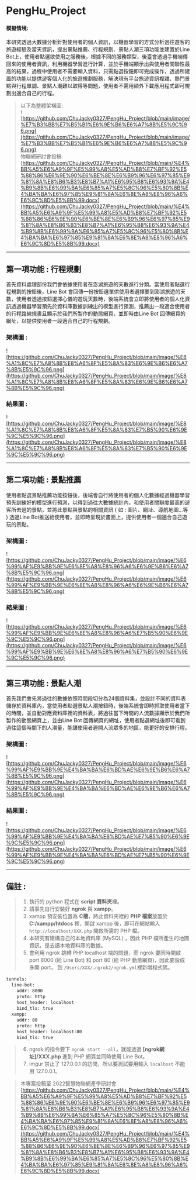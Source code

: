 # PengHu_Project
#### 模擬情境:
本研究透過大數據分析針對使用者的個人資訊，以機器學習的方式分析過往遊客的旅遊經驗及當天資訊，提出景點推薦、行程規劃、景點人潮三項功能並建置於Line Bot上，使用者點選欲使用之服務後，根據不同的服務類型，後臺會透過手機端傳回來的使用者資訊，利用機器學習進行計算，並於手機端顯示出與使用者關聯性最高的結果，過程中使用者不需要輸入資料，只需點選按鈕即可完成操作，透過所建置的功能以提供遊客個人化的旅遊規劃服務，解決現有平台旅遊資訊複雜、熱門景點與行程單調、景點人潮難以取得等問題，使用者不需用額外下載應用程式即可規劃出適合自己的行程。  
> 以下為整體架構圖:  
![https://github.com/ChuJacky0327/PengHu_Project/blob/main/image/%E7%B3%BB%E7%B5%B1%E6%9E%B6%E6%A7%8B%E5%9C%96.png](https://github.com/ChuJacky0327/PengHu_Project/blob/main/image/%E7%B3%BB%E7%B5%B1%E6%9E%B6%E6%A7%8B%E5%9C%96.png)  
> 物聯網研討會投稿:  
[https://github.com/ChuJacky0327/PengHu_Project/blob/main/%E4%BB%A5%E6%A9%9F%E5%99%A8%E5%AD%B8%E7%BF%92%E5%88%86%E6%9E%90%E6%BE%8E%E6%B9%96%E6%97%85%E9%81%8A%E8%B6%B3%E8%B7%A1%E6%95%B8%E6%93%9A%E4%B9%8B%E6%99%BA%E6%85%A7%E5%8C%96%E5%80%8B%E4%BA%BA%E6%97%85%E9%81%8A%E6%8E%A8%E8%96%A6%E6%9C%8D%E5%8B%99.docx](https://github.com/ChuJacky0327/PengHu_Project/blob/main/%E4%BB%A5%E6%A9%9F%E5%99%A8%E5%AD%B8%E7%BF%92%E5%88%86%E6%9E%90%E6%BE%8E%E6%B9%96%E6%97%85%E9%81%8A%E8%B6%B3%E8%B7%A1%E6%95%B8%E6%93%9A%E4%B9%8B%E6%99%BA%E6%85%A7%E5%8C%96%E5%80%8B%E4%BA%BA%E6%97%85%E9%81%8A%E6%8E%A8%E8%96%A6%E6%9C%8D%E5%8B%99.docx)
***
## 第一項功能 : 行程規劃
首先資料處理部份我們會依據使用者在澎湖旅遊的天數進行分類。當使用者點選行程規劃的按鈕後，Line Bot 會回傳一份按鈕選單供使用者選擇要到澎湖旅遊的天數，使用者透過按鈕選擇心儀的遊玩天數時，後端系統會立即將使用者的個人化資訊透過機器學習預先於資料庫數據訓練出的模型進行預測，推薦出一段適合使用者的行程路線規畫且顯示於我們所製作的動態網頁，並即時由Line Bot 回傳網頁的網址，以提供使用者一段適合自己的行程規劃。  
### 架構圖 :  
![https://github.com/ChuJacky0327/PengHu_Project/blob/main/image/%E8%A1%8C%E7%A8%8B%E8%A6%8F%E5%8A%83%E6%9E%B6%E6%A7%8B%E5%9C%96.png](https://github.com/ChuJacky0327/PengHu_Project/blob/main/image/%E8%A1%8C%E7%A8%8B%E8%A6%8F%E5%8A%83%E6%9E%B6%E6%A7%8B%E5%9C%96.png)  
### 結果圖 :  
![https://github.com/ChuJacky0327/PengHu_Project/blob/main/image/%E8%A1%8C%E7%A8%8B%E8%A6%8F%E5%8A%83%E7%B5%90%E6%9E%9C%E5%9C%96.png](https://github.com/ChuJacky0327/PengHu_Project/blob/main/image/%E8%A1%8C%E7%A8%8B%E8%A6%8F%E5%8A%83%E7%B5%90%E6%9E%9C%E5%9C%96.png)  
***
## 第二項功能 : 景點推薦
使用者點選景點推薦功能按鈕後，後端會自行將使用者的個人化數據經過機器學習預先訓練好的模型進行預測，以得到過往大數據統計內，和使用者關聯度最高的遊客所去過的景點，並將此景點與景點的相關資訊 ( 如 : 圖片、網址、導航地圖…等 ) 透過Line Bot推送給使用者，並即時呈現於畫面上，提供使用者一個適合自己遊玩的景點。  
### 架構圖 :  
![https://github.com/ChuJacky0327/PengHu_Project/blob/main/image/%E6%99%AF%E9%BB%9E%E6%8E%A8%E8%96%A6%E6%9E%B6%E6%A7%8B%E5%9C%96.png](https://github.com/ChuJacky0327/PengHu_Project/blob/main/image/%E6%99%AF%E9%BB%9E%E6%8E%A8%E8%96%A6%E6%9E%B6%E6%A7%8B%E5%9C%96.png)  
### 結果圖 :  
![https://github.com/ChuJacky0327/PengHu_Project/blob/main/image/%E6%99%AF%E9%BB%9E%E6%8E%A8%E8%96%A6%E7%B5%90%E6%9E%9C%E5%9C%96.png](https://github.com/ChuJacky0327/PengHu_Project/blob/main/image/%E6%99%AF%E9%BB%9E%E6%8E%A8%E8%96%A6%E7%B5%90%E6%9E%9C%E5%9C%96.png)  
***
## 第三項功能 : 景點人潮
首先我們會先將過往的數據依照時間段切分為24個資料集，並設計不同的資料表儲存於資料庫內，當使用者點選景點人潮按鈕時，後端系統會即時抓取使用者當下的時間，並自動對應資料庫裡的資料表，將過往當下時間的人流數據顯示於我們所製作的動態網頁上，並由Line Bot 回傳網頁的網址，使用者點選網址後即可看到過往這個時間下的人潮量，能讓使用者避開人流眾多的地區，能更好的安排行程。  
### 架構圖 :  
![https://github.com/ChuJacky0327/PengHu_Project/blob/main/image/%E6%99%AF%E9%BB%9E%E4%BA%BA%E6%BD%AE%E6%9E%B6%E6%A7%8B%E5%9C%96.png](https://github.com/ChuJacky0327/PengHu_Project/blob/main/image/%E6%99%AF%E9%BB%9E%E4%BA%BA%E6%BD%AE%E6%9E%B6%E6%A7%8B%E5%9C%96.png)  
### 結果圖 :  
![https://github.com/ChuJacky0327/PengHu_Project/blob/main/image/%E6%99%AF%E9%BB%9E%E4%BA%BA%E6%BD%AE%E7%B5%90%E6%9E%9C%E5%9C%96.png](https://github.com/ChuJacky0327/PengHu_Project/blob/main/image/%E6%99%AF%E9%BB%9E%E4%BA%BA%E6%BD%AE%E7%B5%90%E6%9E%9C%E5%9C%96.png)  
***
## 備註 :  
> 1. 執行的 python 程式在 **script 資料夾**裡。
> 2. 請事先自行安裝好 **ngrok** 與 **xampp**。
> 3. xampp 預安裝位置為 **C槽**，將此資料夾裡的 **PHP 檔案**放置於 **C:/xampp/htdocs** 裡，開啟 xampp 後，即可在網站輸入 ```http://localhost/XXX.php``` 開啟所需的 PHP 檔。
> 4. 本研究有建構自己的本地資料庫 (MySQL) ，因此 PHP 檔所產生的地圖資訊，是去讀本地資料庫的數據。
> 5. 會利用 ngrok 跳轉 PHP localhost 端的問題，而 ngrok 要同時開啟 port 8000 (給 Line Bot) 和 port 80 (給 PHP 動態網頁)，因此要設成多開 port， 到 ```/Users/XXX/.ngrok2/ngrok.yml```裡新增程式碼。
```shell
tunnels:
  line-bot:
    addr: 8000
    proto: http
    host_header: localhost
    bind_tls: true
  xampp:
    addr: 80
    proto: http
    host_header: localhost:80
    bind_tls: true
```
> 6. ngrok 的指令要下 ```ngrok start --all```，就能透過 **[ngrok網址]/XXX.php** 進到 PHP 網頁並同時使用 Line Bot。
> 7. imgur 禁止了 127.0.0.1 的訪問，所以要測試要用輸入 ```localhost``` 不能用 127.0.0.1。  
  
> 本專案投稿至 2022智慧物聯網產學研討會   [https://github.com/ChuJacky0327/PengHu_Project/blob/main/%E4%BB%A5%E6%A9%9F%E5%99%A8%E5%AD%B8%E7%BF%92%E5%88%86%E6%9E%90%E6%BE%8E%E6%B9%96%E6%97%85%E9%81%8A%E8%B6%B3%E8%B7%A1%E6%95%B8%E6%93%9A%E4%B9%8B%E6%99%BA%E6%85%A7%E5%8C%96%E5%80%8B%E4%BA%BA%E6%97%85%E9%81%8A%E6%8E%A8%E8%96%A6%E6%9C%8D%E5%8B%99.docx](https://github.com/ChuJacky0327/PengHu_Project/blob/main/%E4%BB%A5%E6%A9%9F%E5%99%A8%E5%AD%B8%E7%BF%92%E5%88%86%E6%9E%90%E6%BE%8E%E6%B9%96%E6%97%85%E9%81%8A%E8%B6%B3%E8%B7%A1%E6%95%B8%E6%93%9A%E4%B9%8B%E6%99%BA%E6%85%A7%E5%8C%96%E5%80%8B%E4%BA%BA%E6%97%85%E9%81%8A%E6%8E%A8%E8%96%A6%E6%9C%8D%E5%8B%99.docx)
